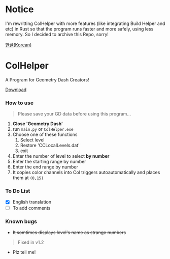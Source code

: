 # Notice
I'm rewritting ColHelper with more features (like integrating Build Helper and etc) in Rust so that the program runs faster and more safely, using less memory.
So I decided to archive this Repo, sorry!

[한글(Korean)](README_KR.md)
# ColHelper
A Program for Geometry Dash Creators!

[Download](https://github.com/GyuminKim29/ColHelper/releases/tag/v1.2)
### How to use

>Please save your GD data before using this program...

1. **Close 'Geometry Dash'**
1. run `main.py` or `ColHelper.exe`
2. Choose one of these functions
    1. Select level
    2. Restore 'CCLocalLevels.dat'
    3. exit
3. Enter the number of level to select **by number**
4. Enter the starting range by number
5. Enter the end range by number
6. It copies color channels into Col triggers autoautomatically and places them at `(0,15)`

### To Do List
- [x] English translation
- [ ] To add comments

### Known bugs
* ~~It somtimes displays level's name as strange numbers~~
> Fixed in v1.2
* Plz tell me!
